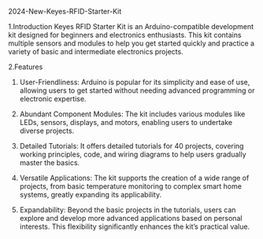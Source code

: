 2024-New-Keyes-RFID-Starter-Kit

1.Introduction
Keyes RFID Starter Kit is an Arduino-compatible development kit designed for beginners and electronics enthusiasts. This kit contains multiple sensors and modules to help you get started quickly and practice a variety of basic and intermediate electronics projects.

2.Features
1. User-Friendliness: Arduino is popular for its simplicity and ease of use, allowing users to get started without needing advanced programming or electronic expertise.

2. Abundant Component Modules: The kit includes various modules like LEDs, sensors, displays, and motors, enabling users to undertake diverse projects.

3. Detailed Tutorials: It offers detailed tutorials for 40 projects, covering working principles, code, and wiring diagrams to help users gradually master the basics.

4. Versatile Applications: The kit supports the creation of a wide range of projects, from basic temperature monitoring to complex smart home systems, greatly expanding its applicability.

5. Expandability: Beyond the basic projects in the tutorials, users can explore and develop more advanced applications based on personal interests. This flexibility significantly enhances the kit’s practical value.